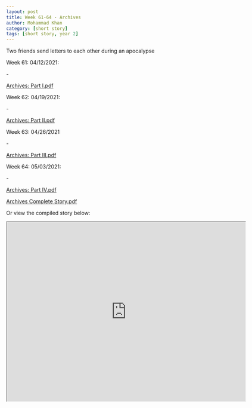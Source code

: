 ```yaml
---
layout: post
title: Week 61-64 - Archives
author: Mohammad Khan
category: [short story]
tags: [short story, year 2]
---
```

Two friends send letters to each other during an apocalypse


<p>Week 61: 04/12/2021:</p>
- <p><a href="https://drive.google.com/file/d/1UD9ueqBjGWQcR-SguBQ6nc-afdJkFLwQ/view?usp=sharing">
Archives: Part I.pdf</a></p>

<p>Week 62: 04/19/2021:</p>
- <p><a href="https://drive.google.com/file/d/1yymk9b2GoHMe3Jv-EbXzK8bn5_NWFXlQ/view?usp=sharing">
Archives: Part II.pdf</a></p>

<p>Week 63: 04/26/2021</p>
- <p><a href="https://drive.google.com/file/d/1Fi0y6OR8sglhV5SQ9wXWriq30Ur_KXJM/view?usp=sharing">
Archives: Part III.pdf</a></p>

<p>Week 64: 05/03/2021:</p>
- <p><a href="https://drive.google.com/file/d/1GzGi984qYw8-jpftScocn-fZSkpyyvgp/view?usp=sharing">
Archives: Part IV.pdf</a></p>

<p><a href="https://drive.google.com/file/d/1ICEiEsziE3TYqeHpnmsZYxw7O0DCZp4E/view?usp=sharing">
Archives Complete Story.pdf</a></p>

Or view the compiled story below: 
<!-- <embed src="https://drive.google.com/file/d/1ICEiEsziE3TYqeHpnmsZYxw7O0DCZp4E/view?usp=sharing#toolbar=0" width="800px" height="2100px" /> -->
<iframe src="https://drive.google.com/file/d/1ICEiEsziE3TYqeHpnmsZYxw7O0DCZp4E/preview" width="640" height="480" allow="autoplay"></iframe>